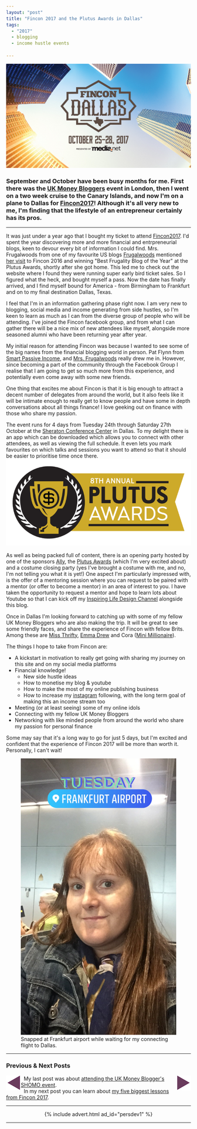 ```yaml
---
layout: "post"
title: "Fincon 2017 and the Plutus Awards in Dallas"
tags:
  - "2017"
  - blogging
  - income hustle events

---
```


<img src='/i/Fincon17_logo.jpg' alt='Fincon 2017 and the Plutus Awards in Dallas logo' />


### September and October have been busy months for me. First there was the <a href="https://ukmoneybloggers.com" target="_blank">UK Money Bloggers</a> event in London, then I went on a two week cruise to the Canary Islands, and now I'm on a plane to Dallas for <a href="https://finconexpo.com/" target="_blank">Fincon2017</a>! Although it's all very new to me, I'm finding that the lifestyle of an entrepreneur certainly has its pros.

***  

It was just under a year ago that I bought my ticket to attend <a href="https://finconexpo.com/" target="_blank">Fincon2017</a>. I'd spent the year discovering more and more financial and entrpreneurial blogs, keen to devour every bit of information I could find. Mrs. Frugalwoods from one of my favourite US blogs <a href="http://www.frugalwoods.com/" target="_blank">Frugalwoods</a> mentioned <a href="http://www.frugalwoods.com/2016/09/29/how-to-fly-with-a-baby-on-an-airplane-by-yourself/" target="_blank">her visit</a> to Fincon 2016 and winning "Best Frugality Blog of the Year" at the Plutus Awards, shortly after she got home. This led me to check out the website where I found they were running super early bird ticket sales. So I figured what the heck, and bought myself a pass. Now the date has finally arrived, and I find myself bound for America - from Birmingham to Frankfurt and on to my final destination Dallas, Texas.

I feel that I'm in an information gathering phase right now. I am very new to blogging, social media and income generating from side hustles, so I'm keen to learn as much as I can from the diverse group of people who will be attending. I've joined the Fincon facebook group, and from what I can gather there will be a nice mix of new attendees like myself, alongside more seasoned alumni who have been returning year after year.

My initial reason for attending Fincon was because I wanted to see some of the big names from the financial blogging world in person. Pat Flynn from <a href="https://www.smartpassiveincome.com/" target="_blank">Smart Passive Income</a>, and <a href="http://www.frugalwoods.com/" target="_blank">Mrs. Frugalwoods</a> really drew me in. However, since becoming a part of the community through the Facebook Group I realise that I am going to get so much more from this experience, and potentially even come away with some new friends.

One thing that excites me about Fincon is that it is big enough to attract a decent number of delegates from around the world, but it also feels like it will be intimate enough to really get to know people and have some in depth conversations about all things finance! I love geeking out on finance with those who share my passion.

The event runs for 4 days from Tuesday 24th through Saturday 27th October at the <a href="https://www.marriott.com/hotels/travel/daldh-sheraton-dallas-hotel/" target="_blank">Sheraton Conference Center</a> in Dallas. To my delight there is an app which can be downloaded which allows you to connect with other attendees, as well as viewing the full schedule. It even lets you mark favourites on which talks and sessions you want to attend so that it should be easier to prioritise time once there.
<img src='/i/PLUTUS_BANNER.jpg' alt='Fincon 2017 and the Plutus Awards in Dallas awards banner' />

As well as being packed full of content, there is an opening party hosted by one of the sponsors <a href="https://www.ally.com/" target="_blank" rel="nofollow">Ally</a>, the <a href="https://www.plutusawards.com/" target="_blank">Plutus Awards</a> (which I'm very excited about) and a costume closing party (yes I've brought a costume with me, and no, I'm not telling you what it is yet!) One aspect I'm particularly impressed with, is the offer of a mentoring session where you can request to be paired with a mentor (or offer to become a mentor) in an area of interest to you. I have taken the opportunity to request a mentor and hope to learn lots about Youtube so that I can kick off my <a href="https://www.youtube.com/c/inspiringlifedesign" target="_blank">Inspiring Life Design Channel</a> alongside this blog.

Once in Dallas I'm looking forward to catching up with some of my fellow UK Money Bloggers who are also making the trip. It will be great to see some friendly faces, and share the experience of Fincon with fellow Brits. Among these are <a href="https://www.miss-thrifty.co.uk/" target="_blank">Miss Thrifty</a>, <a href="https://emmadrew.info/" target="_blank">Emma Drew</a> and Cora (<a href="https://theminimillionaire.com/" target="_blank">Mini Millionaire</a>).

The things I hope to take from Fincon are:

- A kickstart in motivation to really get going with sharing my journey on this site and on my social media platforms
- Financial knowledge!
	- New side hustle ideas
	- How to monetise my blog & youtube
	- How to make the most of my online publishing business
	- How to increase my <a href="https://www.instagram.com/inspiringlifedesign/" target="_blank">instagram</a> following, with the long term goal of making this an income stream too
- Meeting (or at least seeing) some of my online idols
- Connecting with my fellow UK Money Bloggers
- Networking with like minded people from around the world who share my passion for personal finance

Some may say that it's a long way to go for just 5 days, but I'm excited and confident that the experience of Fincon 2017 will be more than worth it. Personally, I can't wait!

<figure>
    <img src='/i/20171024_frankfurt.jpg' alt='Fincon 2017 and the Plutus Awards in Dallas, Corinna sat at the airport' />
    <figcaption>Snapped at Frankfurt airport while waiting for my connecting flight to Dallas.</figcaption>
</figure>

***

### Previous & Next Posts

<a href="/posts/Show-Me-The-Money-Conference.html" style="float: left"><img src='/i/backward.png' alt='backward arrow for previous post' /></a> &nbsp;
<a href="/posts/Five-Biggest-Lessons-from-Fincon17.html" style="float: right"><img src='/i/forward.png' alt='forward arrow for next post' /></a>
My last post was about [attending the UK Money Blogger's SHOMO event](/posts/Show-Me-The-Money-Conference.html).<br>
&nbsp;&nbsp;In my next post you can learn about [my five biggest lessons from Fincon 2017](/posts/Five-Biggest-Lessons-from-Fincon17.html).

***

<!-- START ADVERTISER: Personal Dev ad 1 -->
<center>
{% include advert.html ad_id="persdev1" %}
</center>
<!-- END ADVERTISER: Personal Dev 1 -->

***
